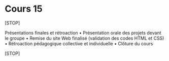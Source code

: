 # Cours 15

[STOP]

Présentations finales et rétroaction
	•	Présentation orale des projets devant le groupe
	•	Remise du site Web finalisé (validation des codes HTML et CSS)
	•	Rétroaction pédagogique collective et individuelle
	•	Clôture du cours








[STOP]
